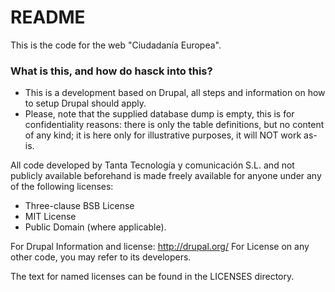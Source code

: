 # README #

This is the code for the web "Ciudadanía Europea".

### What is this, and how do hasck into this? ###

* This is a development based on Drupal, all steps and information on how to setup Drupal should apply.
* Please, note that the supplied database dump is empty, this is for confidentiality reasons: there is only the table definitions, but no content of any kind; it is here only for illustrative purposes, it will NOT work as-is.

All code developed by Tanta Tecnología y comunicación S.L. and not publicly available beforehand is made freely available for anyone under any of the following licenses:

* Three-clause BSB License
* MIT License
* Public Domain (where applicable).

For Drupal Information and license: http://drupal.org/
For License on any other code, you may refer to its developers.

The text for named licenses can be found in the LICENSES directory.

